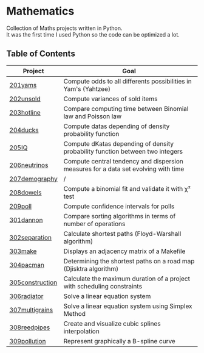 # Mathematics
<p> Collection of Maths projects written in Python. <br /> It was the first time I used Python so the code can be optimized a lot.</p>

## Table of Contents

| Project                           | Goal                                                                               |
| --------------------------------  |--------------                                                                      |
| [201yams](./201yams)              | Compute odds to all differents possibilities in Yam's (Yahtzee)                    |
| [202unsold](./202unsold)          | Compute variances of sold items                                                    |
| [203hotline](./203hotline)        | Compare computing time between Binomial law and Poisson law                        |
| [204ducks](./204ducks)            | Compute datas depending of density probability function                            |
| [205IQ](./205IQ)                  | Compute dKatas depending of density probability function between two integers      |
| [206neutrinos](./206neutrinos)    | Compute central tendency and dispersion measures for a data set evolving with time |
| [207demography](./207demography)  | /                                                                                  |
| [208dowels](./208dowels)          | Compute a binomial fit and validate it with χ² test                                |
| [209poll](./209poll)              | Compute confidence intervals for polls                                             |
| [301dannon](./301dannon)          | Compare sorting algorithms in terms of number of operations     |
| [302separation](./302separation)  | Calculate shortest paths (Floyd-Warshall algorithm) |
| [303make](./303make)              | Displays an adjacency matrix of a Makefile |
| [304pacman](./304pacman)                     | Determining the shortest paths on a road map (Djisktra algorithm)
| [305construction](./305construction)               | Calculate the maximum duration of a project with scheduling constraints |
| [306radiator](./306radiator)                   | Solve a linear equation system |
| [307multigrains](./307multigrains)                | Solve a linear equation system using Simplex Method|
| [308reedpipes](./308reedpipes)                  | Create and visualize cubic splines interpolation |
| [309pollution](./309pollution)                  | Represent graphically a B-spline curve |

